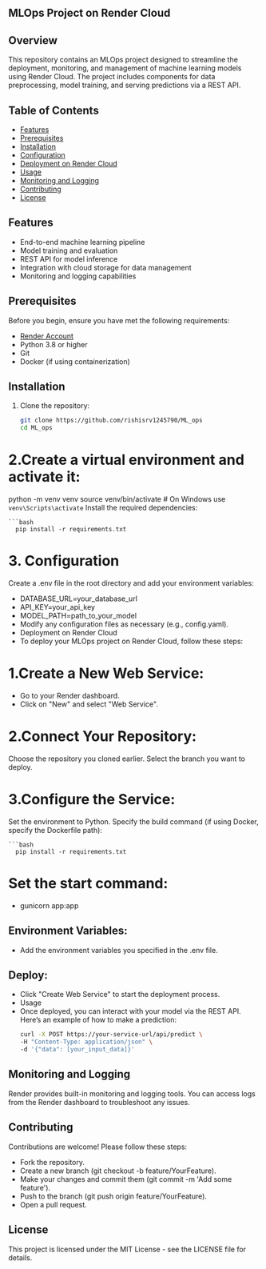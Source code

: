 ## MLOps Project on Render Cloud

## Overview

This repository contains an MLOps project designed to streamline the deployment, monitoring, and management of machine learning models using Render Cloud. The project includes components for data preprocessing, model training, and serving predictions via a REST API.

## Table of Contents

- [Features](#features)
- [Prerequisites](#prerequisites)
- [Installation](#installation)
- [Configuration](#configuration)
- [Deployment on Render Cloud](#deployment-on-render-cloud)
- [Usage](#usage)
- [Monitoring and Logging](#monitoring-and-logging)
- [Contributing](#contributing)
- [License](#license)

## Features

- End-to-end machine learning pipeline
- Model training and evaluation
- REST API for model inference
- Integration with cloud storage for data management
- Monitoring and logging capabilities

## Prerequisites

Before you begin, ensure you have met the following requirements:

- [Render Account](https://render.com/)
- Python 3.8 or higher
- Git
- Docker (if using containerization)

## Installation

1. Clone the repository:

   ```bash
   git clone https://github.com/rishisrv1245790/ML_ops
   cd ML_ops

# 2.Create a virtual environment and activate it:

python -m venv venv
source venv/bin/activate  # On Windows use `venv\Scripts\activate`
Install the required dependencies:

    ```bash
      pip install -r requirements.txt

# 3. Configuration
Create a .env file in the root directory and add your environment variables:

- DATABASE_URL=your_database_url
- API_KEY=your_api_key
- MODEL_PATH=path_to_your_model
- Modify any configuration files as necessary (e.g., config.yaml).
- Deployment on Render Cloud
- To deploy your MLOps project on Render Cloud, follow these steps:

# 1.Create a New Web Service:
- Go to your Render dashboard.
- Click on "New" and select "Web Service".

# 2.Connect Your Repository:
Choose the repository you cloned earlier.
Select the branch you want to deploy.

# 3.Configure the Service:
Set the environment to Python.
Specify the build command (if using Docker, specify the Dockerfile path):

    ```bash
      pip install -r requirements.txt

# Set the start command:

- gunicorn app:app  

## Environment Variables:
- Add the environment variables you specified in the .env file.

## Deploy:
- Click "Create Web Service" to start the deployment process.
- Usage
- Once deployed, you can interact with your model via the REST API. Here’s an example of how to make a prediction:
    ```bash
    curl -X POST https://your-service-url/api/predict \
    -H "Content-Type: application/json" \
    -d '{"data": [your_input_data]}'

## Monitoring and Logging
Render provides built-in monitoring and logging tools. You can access logs from the Render dashboard to troubleshoot any issues.

## Contributing
Contributions are welcome! Please follow these steps:

- Fork the repository.
- Create a new branch (git checkout -b feature/YourFeature).
- Make your changes and commit them (git commit -m 'Add some feature').
- Push to the branch (git push origin feature/YourFeature).
- Open a pull request.

## License
This project is licensed under the MIT License - see the LICENSE file for details.

